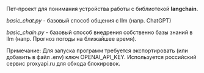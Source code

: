 Пет-проект для понимания устройства работы с библиотекой **langchain**.

*basic_chat.py* - базовый способ общения с llm (напр. ChatGPT)

*basic_chain.py* - базовый способ внедрения собственно базы знаний в llm (напр. Прогноз погоды на ближайшее время).


Примечание: Для запуска программ требуется экспортировать (или добавить в файл .env) ключ OPENAI_API_KEY. 
Используется российский сервис proxyapi.ru для обхода блокировок.